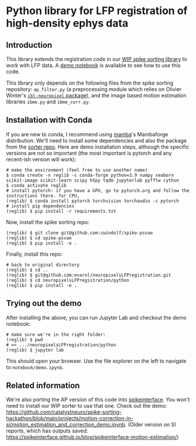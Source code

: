 # Python library for LFP registration of high-density ephys data

## Introduction

This library extends the registration code in our [WIP spike sorting library][wipsorter] to work with LFP data. A [demo notebook](notebook/demo.ipynb) is available to see how to use this code.

This library only depends on the following files from the spike sorting repository: `ap_filter.py` (a preprocessing module which relies on Olivier Winter's [`ibl-neuropixel` package](https://pypi.org/project/ibl-neuropixel/)), and the image based motion estimation libraries `ibme.py` and `ibme_corr.py`. 

## Installation with Conda

If you are new to conda, I recommend using [mamba][mamba]'s Mambaforge distribution. We'll need to install some dependencies and also the package from the [sorter repo][wipsorter]. Here are demo installation steps, although the specific versions are not so important (the most important is pytorch and any recent-ish version will work):

```
# make the environment (feel free to use another name)
$ conda create -n reglib -c conda-forge python=3.9 numpy seaborn scikit-image scikit-learn scipy h5py tqdm jupyterlab pyfftw cython
$ conda activate reglib
# install pytorch: if you have a GPU, go to pytorch.org and follow the instructions there. for CPU,
(reglib) $ conda install pytorch torchvision torchaudio -c pytorch
# install pip dependencies
(reglib) $ pip install -r requirements.txt
```

Now, install the spike sorting repo:

```
(reglib) $ git clone git@github.com:cwindolf/spike-psvae
(reglib) $ cd spike-psvae
(reglib) $ pip install -e .
```

Finally, install this repo:

```
# back to original directory
(reglib) $ cd ..
(reglib) $ git@github.com:evarol/neuropixelsLFPregistration.git
(reglib) $ cd neuropixelsLFPregistration/python
(reglib) $ pip install -e .
```

## Trying out the demo

After installing the above, you can run Jupyter Lab and checkout the demo notebook:

```
# make sure we're in the right folder:
(reglib) $ pwd
# => .../neuropixelsLFPregistration/python
(reglib) $ jupyter lab
```

This should open your browser. Use the file explorer on the left to navigate to `notebook/demo.ipynb`.


## Related information

We're also porting the AP version of this code into [spikeinterface][spikeinterface]. You won't need to install our WIP sorter to use that one. Check out the demo: https://github.com/catalystneuro/spike-sorting-hackathon/blob/main/projects/motion-correction-in-si/motion_estimation_and_correction_demo.ipynb. (Older version on SI reports, which has outputs saved: https://spikeinterface.github.io/blog/spikeinterface-motion-estimation/)


[wipsorter]: (https://github.com/cwindolf/spike-psvae)
[mamba]: https://github.com/conda-forge/miniforge#mambaforge
[spikeinterface]: https://github.com/SpikeInterface/spikeinterface